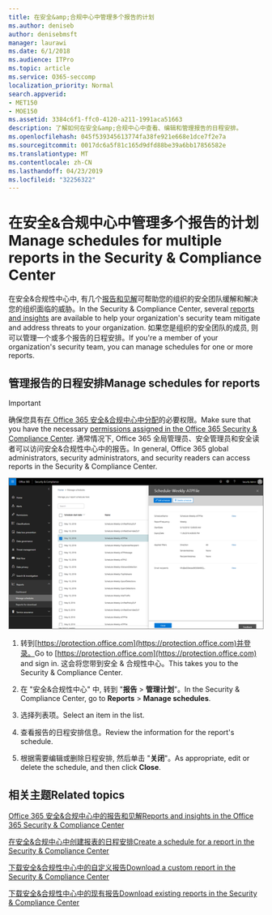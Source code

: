 ```yaml
---
title: 在安全&amp;合规中心中管理多个报告的计划
ms.author: deniseb
author: denisebmsft
manager: laurawi
ms.date: 6/1/2018
ms.audience: ITPro
ms.topic: article
ms.service: O365-seccomp
localization_priority: Normal
search.appverid:
- MET150
- MOE150
ms.assetid: 3384c6f1-ffc0-4120-a211-1991aca51663
description: 了解如何在安全&amp;合规中心中查看、编辑和管理报告的日程安排。
ms.openlocfilehash: 045f539345613774fa38fe921e668e1dce7f2e7a
ms.sourcegitcommit: 0017dc6a5f81c165d9dfd88be39a6bb17856582e
ms.translationtype: MT
ms.contentlocale: zh-CN
ms.lasthandoff: 04/23/2019
ms.locfileid: "32256322"
---
```

# <a name="manage-schedules-for-multiple-reports-in-the-security-amp-compliance-center"></a><span data-ttu-id="3e5a3-103">在安全&amp;合规中心中管理多个报告的计划</span><span class="sxs-lookup"><span data-stu-id="3e5a3-103">Manage schedules for multiple reports in the Security &amp; Compliance Center</span></span>

<span data-ttu-id="3e5a3-104">在安全&amp;合规性中心中, 有几个[报告和见解](reports-and-insights-in-security-and-compliance.md)可帮助您的组织的安全团队缓解和解决您的组织面临的威胁。</span><span class="sxs-lookup"><span data-stu-id="3e5a3-104">In the Security &amp; Compliance Center, several [reports and insights](reports-and-insights-in-security-and-compliance.md) are available to help your organization's security team mitigate and address threats to your organization.</span></span> <span data-ttu-id="3e5a3-105">如果您是组织的安全团队的成员, 则可以管理一个或多个报告的日程安排。</span><span class="sxs-lookup"><span data-stu-id="3e5a3-105">If you're a member of your organization's security team, you can manage schedules for one or more reports.</span></span> 
  
## <a name="manage-schedules-for-reports"></a><span data-ttu-id="3e5a3-106">管理报告的日程安排</span><span class="sxs-lookup"><span data-stu-id="3e5a3-106">Manage schedules for reports</span></span>

> [!IMPORTANT]
> <span data-ttu-id="3e5a3-107">确保您具有[在 Office 365 安全&amp;合规中心中分配](permissions-in-the-security-and-compliance-center.md)的必要权限。</span><span class="sxs-lookup"><span data-stu-id="3e5a3-107">Make sure that you have the necessary [permissions assigned in the Office 365 Security &amp; Compliance Center](permissions-in-the-security-and-compliance-center.md).</span></span> <span data-ttu-id="3e5a3-108">通常情况下, Office 365 全局管理员、安全管理员和安全读者可以访问安全&amp;合规性中心中的报告。</span><span class="sxs-lookup"><span data-stu-id="3e5a3-108">In general, Office 365 global administrators, security administrators, and security readers can access reports in the Security &amp; Compliance Center.</span></span> 
  
![在 "安全&amp;合规性中心" 中\> , 选择 "报告管理计划"](media/efa5e2f9-bf73-4f85-acea-f1ca7e2bca5e.png)

1. <span data-ttu-id="3e5a3-110">转到[https://protection.office.com](https://protection.office.com)并登录。</span><span class="sxs-lookup"><span data-stu-id="3e5a3-110">Go to [https://protection.office.com](https://protection.office.com) and sign in.</span></span> <span data-ttu-id="3e5a3-111">这会将您带到安全 & 合规性中心。</span><span class="sxs-lookup"><span data-stu-id="3e5a3-111">This takes you to the Security & Compliance Center.</span></span>

2. <span data-ttu-id="3e5a3-112">在 "安全&amp;合规性中心" 中, 转到 "**报告** \> **管理计划**"。</span><span class="sxs-lookup"><span data-stu-id="3e5a3-112">In the Security &amp; Compliance Center, go to **Reports** \> **Manage schedules**.</span></span>
    
3. <span data-ttu-id="3e5a3-113">选择列表项。</span><span class="sxs-lookup"><span data-stu-id="3e5a3-113">Select an item in the list.</span></span>
    
4. <span data-ttu-id="3e5a3-114">查看报告的日程安排信息。</span><span class="sxs-lookup"><span data-stu-id="3e5a3-114">Review the information for the report's schedule.</span></span>
    
5. <span data-ttu-id="3e5a3-115">根据需要编辑或删除日程安排, 然后单击 "**关闭**"。</span><span class="sxs-lookup"><span data-stu-id="3e5a3-115">As appropriate, edit or delete the schedule, and then click **Close**.</span></span>
    
## <a name="related-topics"></a><span data-ttu-id="3e5a3-116">相关主题</span><span class="sxs-lookup"><span data-stu-id="3e5a3-116">Related topics</span></span>

[<span data-ttu-id="3e5a3-117">Office 365 安全&amp;合规中心中的报告和见解</span><span class="sxs-lookup"><span data-stu-id="3e5a3-117">Reports and insights in the Office 365 Security &amp; Compliance Center</span></span>](reports-and-insights-in-security-and-compliance.md)
  
[<span data-ttu-id="3e5a3-118">在安全&amp;合规中心中创建报表的日程安排</span><span class="sxs-lookup"><span data-stu-id="3e5a3-118">Create a schedule for a report in the Security &amp; Compliance Center</span></span>](create-a-schedule-for-a-report.md)
  
[<span data-ttu-id="3e5a3-119">下载安全&amp;合规性中心中的自定义报告</span><span class="sxs-lookup"><span data-stu-id="3e5a3-119">Download a custom report in the Security &amp; Compliance Center</span></span>](set-up-and-download-a-custom-report.md)
  
[<span data-ttu-id="3e5a3-120">下载安全&amp;合规性中心中的现有报告</span><span class="sxs-lookup"><span data-stu-id="3e5a3-120">Download existing reports in the Security &amp; Compliance Center</span></span>](download-existing-reports.md)
  

